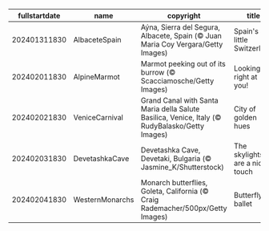 |fullstartdate|name|copyright|title|image|
|--|--|--|--|--|
202401311830|AlbaceteSpain|Aýna, Sierra del Segura, Albacete, Spain (© Juan Maria Coy Vergara/Getty Images)|Spain's little Switzerland|![](/en-IN/2024/02/202401311830AlbaceteSpain.jpg)|
202402011830|AlpineMarmot|Marmot peeking out of its burrow (© Scacciamosche/Getty Images)|Looking right at you!|![](/en-IN/2024/02/202402011830AlpineMarmot.jpg)|
202402021830|VeniceCarnival|Grand Canal with Santa Maria della Salute Basilica, Venice, Italy (© RudyBalasko/Getty Images)|City of golden hues|![](/en-IN/2024/02/202402021830VeniceCarnival.jpg)|
202402031830|DevetashkaCave|Devetashka Cave, Devetaki, Bulgaria (© Jasmine_K/Shutterstock)|The skylights are a nice touch|![](/en-IN/2024/02/202402031830DevetashkaCave.jpg)|
202402041830|WesternMonarchs|Monarch butterflies, Goleta, California (© Craig Rademacher/500px/Getty Images)|Butterfly ballet|![](/en-IN/2024/02/202402041830WesternMonarchs.jpg)|
